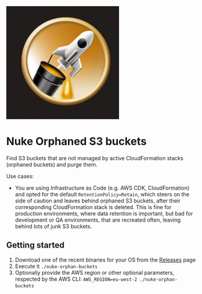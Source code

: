 <img width="300" alt="repo icon" src="./.github/assets/icon.png"/>

# Nuke Orphaned S3 buckets

Find S3 buckets that are not managed by active CloudFormation stacks (orphaned buckets) and purge them.

Use cases:
* You are using Infrastructure as Code (e.g. AWS CDK, CloudFormation) and opted for the default `RetentionPolicy=Retain`, which steers on the side of caution and leaves behind orphaned S3 buckets, after their corresponding CloudFormation stack is deleted. This is fine for production environments, where data retention is important, but bad for development or QA environments, that are recreated often, leaving behind lots of junk S3 buckets.

## Getting started

1. Download one of the recent binaries for your OS from the <a href="https://github.com/Dzhuneyt/nuke-orphan-buckets/releases">Releases</a> page
2. Execute it `./nuke-orphan-buckets`
3. Optionally provide the AWS region or other optional parameters, respected by the AWS CLI: `AWS_REGION=eu-west-2 ./nuke-orphan-buckets`
